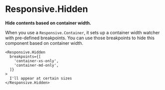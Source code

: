 # Responsive.Hidden

**Hide contents based on container width.**

When you use a `Responsive.Container`, it sets up a container width watcher with pre-defined breakpoints.
You can use those breakpoints to hide this component based on container width.

```
<Responsive.Hidden
  breakpoints={[
    'container-xs-only',
    'container-md-only',
  ]}
>
  I'll appear at certain sizes
</Responsive.Hidden>
```
